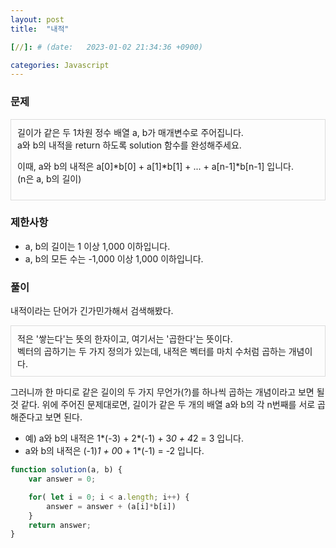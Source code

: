 ```yaml
---
layout: post
title:  "내적"

[//]: # (date:   2023-01-02 21:34:36 +0900)

categories: Javascript
---
```


[//]: # (<h1>Introduction</h1>)

### 문제

<div class="text">
길이가 같은 두 1차원 정수 배열 a, b가 매개변수로 주어집니다.<br/>
a와 b의 내적을 return 하도록 solution 함수를 완성해주세요.

이때, a와 b의 내적은 a[0]*b[0] + a[1]*b[1] + ... + a[n-1]*b[n-1] 입니다.<br />
(n은 a, b의 길이)
</div>


### 제한사항

- a, b의 길이는 1 이상 1,000 이하입니다. 
- a, b의 모든 수는 -1,000 이상 1,000 이하입니다.


### 풀이

내적이라는 단어가 긴가민가해서 검색해봤다.   
<div class="text">
적은 '쌓는다'는 뜻의 한자이고, 여기서는 '곱한다'는 뜻이다.<br />
벡터의 곱하기는 두 가지 정의가 있는데, 내적은 벡터를 마치 수처럼 곱하는 개념이다.
</div>

그러니까 한 마디로 같은 길이의 두 가지 무언가(?)를 하나씩 곱하는 개념이라고 보면 될 것 같다.
위에 주어진 문제대로면, 길이가 같은 두 개의 배열 a와 b의 각 n번째를 서로 곱해준다고 보면 된다.

- 예) a와 b의 내적은 1*(-3) + 2*(-1) + 3*0 + 4*2 = 3 입니다.
- a와 b의 내적은 (-1)*1 + 0*0 + 1*(-1) = -2 입니다.


```javascript
function solution(a, b) {
    var answer = 0;

    for( let i = 0; i < a.length; i++) {
        answer = answer + (a[i]*b[i])
    }
    return answer;
}
```

<style>
.text {
    border: 1px solid #dcdcdc;
    padding: 10px;
}
</style>